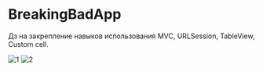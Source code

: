 # BreakingBadApp

Дз на закрепление навыков использования MVC, URLSession, TableView, Custom cell.

![1](https://user-images.githubusercontent.com/70599404/141818779-e9aca73c-753f-41da-95d2-7364a997bfa7.png)
![2](https://user-images.githubusercontent.com/70599404/141819089-c370233c-24af-4736-b6a3-eef24f10a302.png)
